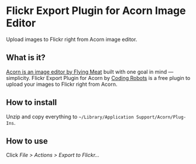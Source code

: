 Flickr Export Plugin for Acorn Image Editor
===========================================

Upload images to Flickr right from Acorn image editor.

What is it?
-----------

[Acorn is an image editor by Flying Meat](http://www.flyingmeat.com/acorn/)
built with one goal in mind — simplicity.  Flickr Export Plugin for Acorn by
[Coding Robots](http://www.codingrobots.com) is a free plugin to upload your
images to Flickr right from Acorn.

How to install
--------------

Unzip and copy everything to `~/Library/Application Support/Acorn/Plug-Ins`.

How to use
----------

Click *File > Actions > Export to Flickr…*
